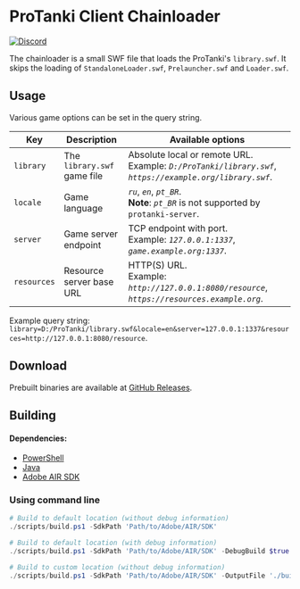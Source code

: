 # ProTanki Client Chainloader

[![Discord](https://img.shields.io/discord/1001791048651120692?label=Discord)](https://discord.gg/Jk8TFZpeZE)

The chainloader is a small SWF file that loads the ProTanki's `library.swf`.
It skips the loading of `StandaloneLoader.swf`, `Prelauncher.swf` and `Loader.swf`.

## Usage

Various game options can be set in the query string.

| Key         | Description                 | Available options                                                                                              |
|-------------|-----------------------------|----------------------------------------------------------------------------------------------------------------|
| `library`   | The `library.swf` game file | Absolute local or remote URL.<br />Example:  _`D:/ProTanki/library.swf`_, _`https://example.org/library.swf`_. |
| `locale`    | Game language               | _`ru`_, _`en`_, _`pt_BR`_.<br />**Note**: _`pt_BR`_ is not supported by `protanki-server`.                     |
| `server`    | Game server endpoint        | TCP endpoint with port.<br />Example: _`127.0.0.1:1337`_, _`game.example.org:1337`_.                           |
| `resources` | Resource server base URL    | HTTP(S) URL.<br />Example: _`http://127.0.0.1:8080/resource`_, _`https://resources.example.org`_.              |

Example query string: `library=D:/ProTanki/library.swf&locale=en&server=127.0.0.1:1337&resources=http://127.0.0.1:8080/resource`.

## Download

Prebuilt binaries are available at [GitHub Releases](https://github.com/protanki-re/client-chainloader/releases).

## Building

#### Dependencies:

* [PowerShell](https://github.com/PowerShell/PowerShell)
* [Java](https://java.com/)
* [Adobe AIR SDK](https://archive.org/details/adobe-air-sdk-archived-older-versions)

### Using command line

```powershell
# Build to default location (without debug information)
./scripts/build.ps1 -SdkPath 'Path/to/Adobe/AIR/SDK'

# Build to default location (with debug information)
./scripts/build.ps1 -SdkPath 'Path/to/Adobe/AIR/SDK' -DebugBuild $true

# Build to custom location (without debug information)
./scripts/build.ps1 -SdkPath 'Path/to/Adobe/AIR/SDK' -OutputFile './build/custom-chainloader.swf'
```
